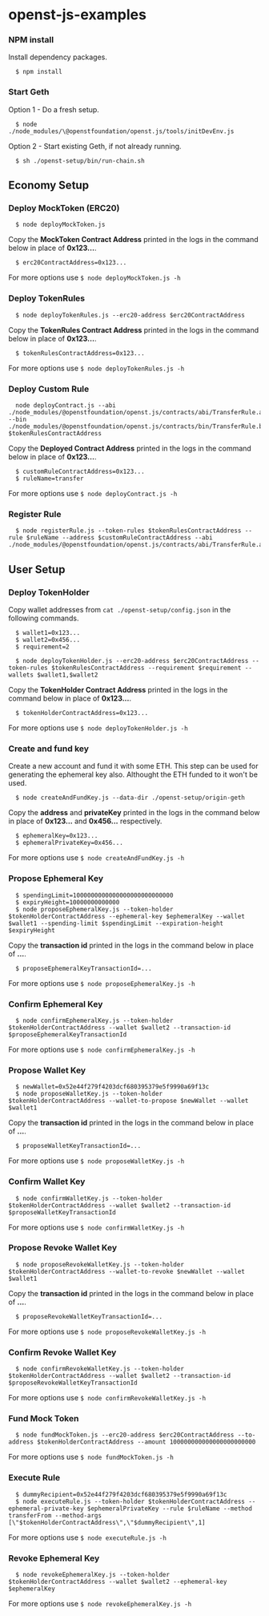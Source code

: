 # openst-js-examples

### NPM install
Install dependency packages.
```
  $ npm install
```

### Start Geth
Option 1 - Do a fresh setup.
```
  $ node ./node_modules/\@openstfoundation/openst.js/tools/initDevEnv.js 
```

Option 2 - Start existing Geth, if not already running.
```
  $ sh ./openst-setup/bin/run-chain.sh
```

## Economy Setup

### Deploy MockToken (ERC20)
```
  $ node deployMockToken.js
```

Copy the **MockToken Contract Address** printed in the logs in the command below in place of **0x123...**.

```
  $ erc20ContractAddress=0x123...
```

For more options use `$ node deployMockToken.js -h`


### Deploy TokenRules
```
  $ node deployTokenRules.js --erc20-address $erc20ContractAddress
```

Copy the **TokenRules Contract Address** printed in the logs in the command below in place of **0x123...**.

```
  $ tokenRulesContractAddress=0x123...
```

For more options use `$ node deployTokenRules.js -h`

### Deploy Custom Rule
```
  node deployContract.js --abi ./node_modules/@openstfoundation/openst.js/contracts/abi/TransferRule.abi --bin ./node_modules/@openstfoundation/openst.js/contracts/bin/TransferRule.bin $tokenRulesContractAddress

```

Copy the **Deployed Contract Address** printed in the logs in the command below in place of **0x123...**.

```
  $ customRuleContractAddress=0x123...
  $ ruleName=transfer
```

For more options use `$ node deployContract.js -h`

### Register Rule

```
  $ node registerRule.js --token-rules $tokenRulesContractAddress --rule $ruleName --address $customRuleContractAddress --abi ./node_modules/@openstfoundation/openst.js/contracts/abi/TransferRule.abi
```

## User Setup

### Deploy TokenHolder
Copy wallet addresses from `cat ./openst-setup/config.json` in the following commands.

```
  $ wallet1=0x123...
  $ wallet2=0x456...
  $ requirement=2
```
```
  $ node deployTokenHolder.js --erc20-address $erc20ContractAddress --token-rules $tokenRulesContractAddress --requirement $requirement --wallets $wallet1,$wallet2
```
Copy the **TokenHolder Contract Address** printed in the logs in the command below in place of **0x123...**.

```
  $ tokenHolderContractAddress=0x123...
```

For more options use `$ node deployTokenHolder.js -h`

### Create and fund key
Create a new account and fund it with some ETH. This step can be used for generating the ephemeral key also. Althought the ETH funded to it won't be used.
```
  $ node createAndFundKey.js --data-dir ./openst-setup/origin-geth
```
Copy the **address** and **privateKey** printed in the logs in the command below in place of **0x123...** and **0x456...** respectively.
```
  $ ephemeralKey=0x123...
  $ ephemeralPrivateKey=0x456...
```

For more options use `$ node createAndFundKey.js -h`

### Propose Ephemeral Key
```
  $ spendingLimit=1000000000000000000000000000
  $ expiryHeight=10000000000000
  $ node proposeEphemeralKey.js --token-holder $tokenHolderContractAddress --ephemeral-key $ephemeralKey --wallet $wallet1 --spending-limit $spendingLimit --expiration-height $expiryHeight
```

Copy the **transaction id** printed in the logs in the command below in place of **...**.
```
  $ proposeEphemeralKeyTransactionId=...
```

For more options use `$ node proposeEphemeralKey.js -h`

### Confirm Ephemeral Key
```
  $ node confirmEphemeralKey.js --token-holder $tokenHolderContractAddress --wallet $wallet2 --transaction-id $proposeEphemeralKeyTransactionId
```

For more options use `$ node confirmEphemeralKey.js -h`

### Propose Wallet Key
```
  $ newWallet=0x52e44f279f4203dcf680395379e5f9990a69f13c
  $ node proposeWalletKey.js --token-holder $tokenHolderContractAddress --wallet-to-propose $newWallet --wallet $wallet1
```

Copy the **transaction id** printed in the logs in the command below in place of **...**.
```
  $ proposeWalletKeyTransactionId=...
```

For more options use `$ node proposeWalletKey.js -h`

### Confirm Wallet Key
```
  $ node confirmWalletKey.js --token-holder $tokenHolderContractAddress --wallet $wallet2 --transaction-id $proposeWalletKeyTransactionId
```

For more options use `$ node confirmWalletKey.js -h`

### Propose Revoke Wallet Key
```
  $ node proposeRevokeWalletKey.js --token-holder $tokenHolderContractAddress --wallet-to-revoke $newWallet --wallet $wallet1
```

Copy the **transaction id** printed in the logs in the command below in place of **...**.

```
  $ proposeRevokeWalletKeyTransactionId=...
```

For more options use `$ node proposeRevokeWalletKey.js -h`

### Confirm Revoke Wallet Key
```
  $ node confirmRevokeWalletKey.js --token-holder $tokenHolderContractAddress --wallet $wallet2 --transaction-id $proposeRevokeWalletKeyTransactionId
```

For more options use `$ node confirmRevokeWalletKey.js -h`

### Fund Mock Token
```
  $ node fundMockToken.js --erc20-address $erc20ContractAddress --to-address $tokenHolderContractAddress --amount 100000000000000000000000
```

For more options use `$ node fundMockToken.js -h`

### Execute Rule
```
  $ dummyRecipient=0x52e44f279f4203dcf680395379e5f9990a69f13c
  $ node executeRule.js --token-holder $tokenHolderContractAddress --ephemeral-private-key $ephemeralPrivateKey --rule $ruleName --method transferFrom --method-args [\"$tokenHolderContractAddress\",\"$dummyRecipient\",1]
```

For more options use `$ node executeRule.js -h`

### Revoke Ephemeral Key
```
  $ node revokeEphemeralKey.js --token-holder $tokenHolderContractAddress --wallet $wallet2 --ephemeral-key $ephemeralKey
```

For more options use `$ node revokeEphemeralKey.js -h`